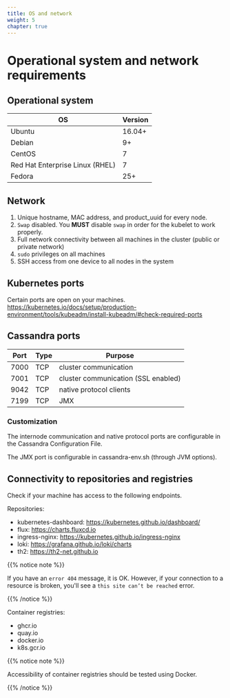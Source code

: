 ```yaml
---
title: OS and network
weight: 5
chapter: true
---
```


# Operational system and network requirements

<!-- ## Kubernetes minimum requirements
Machines that meet Kubernetes minimum requirements for the workers
https://kubernetes.io/docs/setup/production-environment/tools/kubeadm/install-kubeadm/#before-you-begin -->

## Operational system

|OS|Version|
|---|---|
|Ubuntu|16.04+|
|Debian|9+|
|CentOS|7|
|Red Hat Enterprise Linux (RHEL)|7|
|Fedora|25+|

## Network
1. Unique hostname, MAC address, and product_uuid for every node.
2. `Swap` disabled. You **MUST** disable `swap` in order for the kubelet to work properly.
3. Full network connectivity between all machines in the cluster (public or private network)
4. `sudo` privileges on all machines
5. SSH access from one device to all nodes in the system

## Kubernetes ports
Certain ports are open on your machines. 
https://kubernetes.io/docs/setup/production-environment/tools/kubeadm/install-kubeadm/#check-required-ports

## Cassandra ports

|Port|Type|Purpose|
|---|---|---|
|7000|TCP|cluster communication|
|7001|TCP|cluster communication (SSL enabled)|
|9042|TCP|native protocol clients|
|7199|TCP|JMX|

### Customization
The internode communication and native protocol
ports are configurable in the Cassandra Configuration File. 

The JMX
port is configurable in cassandra-env.sh (through JVM options).


## Connectivity to repositories and registries

Check if your machine has access to the following endpoints.

Repositories:

- kubernetes-dashboard: https://kubernetes.github.io/dashboard/
- flux: https://charts.fluxcd.io
- ingress-nginx: https://kubernetes.github.io/ingress-nginx
- loki: https://grafana.github.io/loki/charts
- th2: https://th2-net.github.io

{{% notice note %}}

If you have an `error 404` message, it is OK. However, if your connection
to a resource is broken, you'll see a `this site can’t be reached` error.

{{% /notice %}}

Container registries:

- ghcr.io
- quay.io
- docker.io
- k8s.gcr.io

{{% notice note %}}

Accessibility of container registries should be tested using Docker.

{{% /notice %}}
